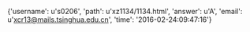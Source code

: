 {'username': u's0206', 'path': u'xz1134/1134.html', 'answer': u'A', 'email': u'xcr13@mails.tsinghua.edu.cn', 'time': '2016-02-24:09:47:16'}